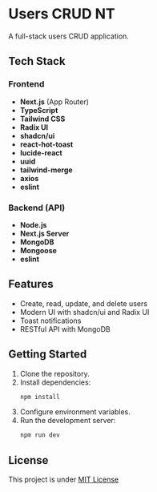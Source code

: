 # Users CRUD NT

A full-stack users CRUD application.

## Tech Stack

### Frontend

- **Next.js** (App Router)
- **TypeScript**
- **Tailwind CSS**
- **Radix UI**
- **shadcn/ui**
- **react-hot-toast**
- **lucide-react**
- **uuid**
- **tailwind-merge**
- **axios**
- **eslint**

### Backend (API)

- **Node.js**
- **Next.js Server**
- **MongoDB**
- **Mongoose**
- **eslint**

## Features

- Create, read, update, and delete users
- Modern UI with shadcn/ui and Radix UI
- Toast notifications
- RESTful API with MongoDB

## Getting Started

1. Clone the repository.
2. Install dependencies:
   ```bash
   npm install
   ```
3. Configure environment variables.
4. Run the development server:
   ```bash
   npm run dev
   ```

## License

This project is under [MIT License](LICENSE)
